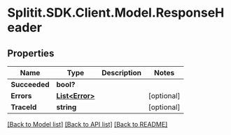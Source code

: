 # Splitit.SDK.Client.Model.ResponseHeader
## Properties

Name | Type | Description | Notes
------------ | ------------- | ------------- | -------------
**Succeeded** | **bool?** |  | 
**Errors** | [**List&lt;Error&gt;**](Error.md) |  | [optional] 
**TraceId** | **string** |  | [optional] 

[[Back to Model list]](../README.md#documentation-for-models) [[Back to API list]](../README.md#documentation-for-api-endpoints) [[Back to README]](../README.md)


